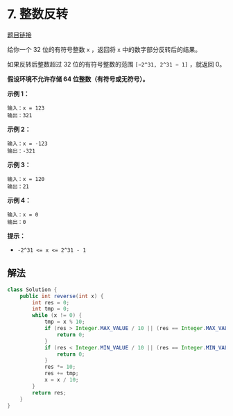 # 7. 整数反转

[题目链接](https://leetcode.cn/problems/reverse-integer/)

给你一个 32 位的有符号整数 `x` ，返回将 `x` 中的数字部分反转后的结果。

如果反转后整数超过 32 位的有符号整数的范围 `[−2^31, 2^31 − 1]` ，就返回 0。

**假设环境不允许存储 64 位整数（有符号或无符号）。**

**示例 1：**

```
输入：x = 123
输出：321
```

**示例 2：**

```
输入：x = -123
输出：-321
```

**示例 3：**

```
输入：x = 120
输出：21
```

**示例 4：**

```
输入：x = 0
输出：0
```

**提示：**

- `-2^31 <= x <= 2^31 - 1`

## 解法

```java
class Solution {
    public int reverse(int x) {
        int res = 0;
        int tmp = 0;
        while (x != 0) {
            tmp = x % 10;
            if (res > Integer.MAX_VALUE / 10 || (res == Integer.MAX_VALUE / 10 && tmp > Integer.MAX_VALUE % 10)) {
                return 0;
            }
            if (res < Integer.MIN_VALUE / 10 || (res == Integer.MIN_VALUE / 10 && tmp < Integer.MIN_VALUE % 10)) {
                return 0;
            }
            res *= 10;
            res += tmp;
            x = x / 10;
        }
        return res;
    }
}
```

